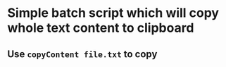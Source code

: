 # Simple batch script which will copy whole text content to clipboard
## Use `copyContent file.txt` to copy
